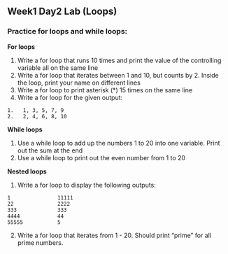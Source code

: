 ## Week1 Day2 Lab (Loops)
### Practice for loops and while loops:
**For loops**
1. Write a for loop that runs 10 times and print the value of the controlling variable all on the same line
2. Write a for loop that iterates between 1 and 10, but counts by 2. Inside the loop, print your name on different lines 
3. Write a for loop to print asterisk (*) 15 times on the same line
4. Write a for loop for the given output:
```
1.   1, 3, 5, 7, 9
2.   2, 4, 6, 8, 10
```

**While loops**
1. Use a while loop to add up the numbers 1 to 20 into one variable. Print out the sum at the end
2. Use a while loop to print out the even number from 1 to 20

**Nested loops**
1. Write a for loop to display the following outputs: 
```
1               11111
22              2222
333             333
4444            44
55555           5
```
2. Write a for loop that iterates from 1 - 20. Should print “prime” for all prime numbers.
